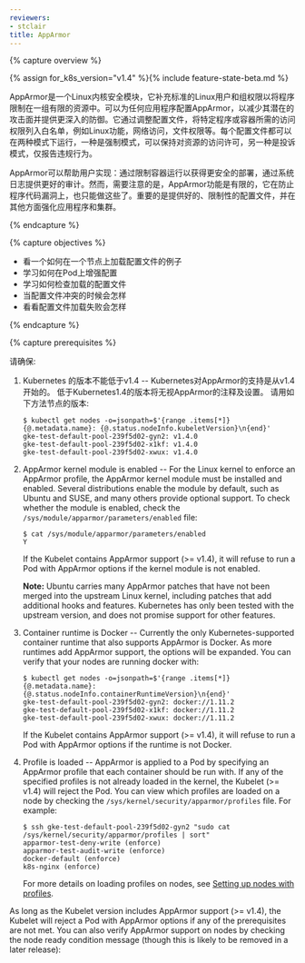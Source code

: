 ```yaml
---
reviewers:
- stclair
title: AppArmor
---
```


{% capture overview %}

{% assign for_k8s_version="v1.4" %}{% include feature-state-beta.md %}


AppArmor是一个Linux内核安全模块，它补充标准的Linux用户和组权限以将程序限制在一组有限的资源中。可以为任何应用程序配置AppArmor，以减少其潜在的攻击面并提供更深入的防御。它通过调整配置文件，将特定程序或容器所需的访问权限列入白名单，例如Linux功能，网络访问，文件权限等。每个配置文件都可以在两种模式下运行，一种是强制模式，可以保持对资源的访问许可，另一种是投诉模式，仅报告违规行为。

AppArmor可以帮助用户实现：通过限制容器运行以获得更安全的部署，通过系统日志提供更好的审计。然而，需要注意的是，AppArmor功能是有限的，它在防止程序代码漏洞上，也只能做这些了。重要的是提供好的、限制性的配置文件，并在其他方面强化应用程序和集群。


{% endcapture %}

{% capture objectives %}

* 看一个如何在一个节点上加载配置文件的例子
* 学习如何在Pod上增强配置
* 学习如何检查加载的配置文件
* 当配置文件冲突的时候会怎样
* 看看配置文件加载失败会怎样

{% endcapture %}

{% capture prerequisites %}

请确保:

1. Kubernetes 的版本不能低于v1.4 -- Kubernetes对AppArmor的支持是从v1.4开始的。 低于Kubernetes1.4的版本将无视AppArmor的注释及设置。 请用如下方法节点的版本:

   ```shell
   $ kubectl get nodes -o=jsonpath=$'{range .items[*]}{@.metadata.name}: {@.status.nodeInfo.kubeletVersion}\n{end}'
   gke-test-default-pool-239f5d02-gyn2: v1.4.0
   gke-test-default-pool-239f5d02-x1kf: v1.4.0
   gke-test-default-pool-239f5d02-xwux: v1.4.0
   ```

2. AppArmor kernel module is enabled -- For the Linux kernel to enforce an AppArmor profile, the
   AppArmor kernel module must be installed and enabled. Several distributions enable the module by
   default, such as Ubuntu and SUSE, and many others provide optional support. To check whether the
   module is enabled, check the `/sys/module/apparmor/parameters/enabled` file:

   ```shell
   $ cat /sys/module/apparmor/parameters/enabled
   Y
   ```

   If the Kubelet contains AppArmor support (>= v1.4), it will refuse to run a Pod with AppArmor
   options if the kernel module is not enabled.

   **Note:** Ubuntu carries many AppArmor patches that have not been merged into the upstream Linux
    kernel, including patches that add additional hooks and features. Kubernetes has only been
    tested with the upstream version, and does not promise support for other features.

3. Container runtime is Docker -- Currently the only Kubernetes-supported container runtime that
   also supports AppArmor is Docker. As more runtimes add AppArmor support, the options will be
   expanded. You can verify that your nodes are running docker with:

   ```shell
   $ kubectl get nodes -o=jsonpath=$'{range .items[*]}{@.metadata.name}: {@.status.nodeInfo.containerRuntimeVersion}\n{end}'
   gke-test-default-pool-239f5d02-gyn2: docker://1.11.2
   gke-test-default-pool-239f5d02-x1kf: docker://1.11.2
   gke-test-default-pool-239f5d02-xwux: docker://1.11.2
   ```

   If the Kubelet contains AppArmor support (>= v1.4), it will refuse to run a Pod with AppArmor
   options if the runtime is not Docker.

4. Profile is loaded -- AppArmor is applied to a Pod by specifying an AppArmor profile that each
   container should be run with. If any of the specified profiles is not already loaded in the
   kernel, the Kubelet (>= v1.4) will reject the Pod. You can view which profiles are loaded on a
   node by checking the `/sys/kernel/security/apparmor/profiles` file. For example:

   ```shell
   $ ssh gke-test-default-pool-239f5d02-gyn2 "sudo cat /sys/kernel/security/apparmor/profiles | sort"
   apparmor-test-deny-write (enforce)
   apparmor-test-audit-write (enforce)
   docker-default (enforce)
   k8s-nginx (enforce)
   ```

   For more details on loading profiles on nodes, see
   [Setting up nodes with profiles](#setting-up-nodes-with-profiles).

As long as the Kubelet version includes AppArmor support (>= v1.4), the Kubelet will reject a Pod
with AppArmor options if any of the prerequisites are not met. You can also verify AppArmor support
on nodes by checking the node ready condition message (though this is likely to be removed in a
later release):
